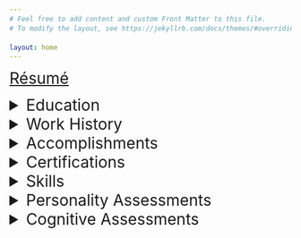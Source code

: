 ```yaml
---
# Feel free to add content and custom Front Matter to this file.
# To modify the layout, see https://jekyllrb.com/docs/themes/#overriding-theme-defaults

layout: home
---
```


<a href="resume" style="font-size: 2em;">Résumé<a>

<details>
    <summary style="font-size: 2em;">Education<summary>

</details>

<details>
    <summary style="font-size: 2em;">Work History<summary>

</details>

<details>
    <summary style="font-size: 2em;">Accomplishments<summary>

</details>

<details>
    <summary style="font-size: 2em;">Certifications<summary>

</details>

<details>
    <summary style="font-size: 2em;">Skills<summary>

</details>

<details>
    <summary style="font-size: 2em;">Personality Assessments</summary>
        <details style="margin-left: 64px;">
            <summary style="font-size: 1.5em;">Myers–Briggs Type Indicator: ENTJ-A</summary>
            <img src="assets/ENTJ Personality (Commander) 16Personalities.png" alt="81% Extraverted, 81% Intuitive, 67% Thinking, 69% Judging, 89% Assertive">
        </details>
</details>

<details>
    <summary style="font-size: 2em;">Cognitive Assessments</summary>
        <details style="margin-left: 64px;">
            <summary style="font-size: 1.5em;">Work in progress</summary>
        </details>
</details>